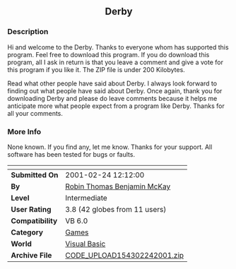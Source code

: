 ﻿<div align="center">

## Derby


</div>

### Description

Hi and welcome to the Derby. Thanks to everyone whom has supported this program. Feel free to download this program. If you do download this program, all I ask in return is that you leave a comment and give a vote for this program if you like it. The ZIP file is under 200 Kilobytes.

Read what other people have said about Derby. I always look forward to finding out what people have said about Derby. Once again, thank you for downloading Derby and please do leave comments because it helps me anticipate more what people expect from a program like Derby. Thanks for all your comments.
 
### More Info
 
None known. If you find any, let me know. Thanks for your support. All software has been tested for bugs or faults.


<span>             |<span>
---                |---
**Submitted On**   |2001-02-24 12:12:00
**By**             |[Robin Thomas Benjamin McKay](https://github.com/Planet-Source-Code/PSCIndex/blob/master/ByAuthor/robin-thomas-benjamin-mckay.md)
**Level**          |Intermediate
**User Rating**    |3.8 (42 globes from 11 users)
**Compatibility**  |VB 6\.0
**Category**       |[Games](https://github.com/Planet-Source-Code/PSCIndex/blob/master/ByCategory/games__1-38.md)
**World**          |[Visual Basic](https://github.com/Planet-Source-Code/PSCIndex/blob/master/ByWorld/visual-basic.md)
**Archive File**   |[CODE\_UPLOAD154302242001\.zip](https://github.com/Planet-Source-Code/robin-thomas-benjamin-mckay-derby__1-21221/archive/master.zip)








